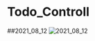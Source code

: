 # Todo_Controll

##2021_08_12 
![2021_08_12](https://user-images.githubusercontent.com/73208493/129155203-82bf83ad-4039-44c5-9c5f-788d8c4f8be9.PNG)
